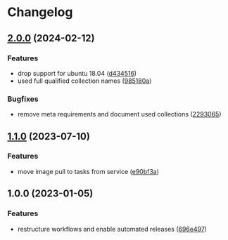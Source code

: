 # Changelog

## [2.0.0](https://github.com/rolehippie/minio/compare/v1.1.0...v2.0.0) (2024-02-12)


### Features

* drop support for ubuntu 18.04 ([d434516](https://github.com/rolehippie/minio/commit/d434516296b26efe59f07166022f172f7c39f72e))
* used full qualified collection names ([985180a](https://github.com/rolehippie/minio/commit/985180a05758568deaf992d09f0ff6ce0276a867))


### Bugfixes

* remove meta requirements and document used collections ([2293065](https://github.com/rolehippie/minio/commit/22930654cd437cfaf37eeab70c69bf9ca544b443))

## [1.1.0](https://github.com/rolehippie/minio/compare/v1.0.0...v1.1.0) (2023-07-10)


### Features

* move image pull to tasks from service ([e90bf3a](https://github.com/rolehippie/minio/commit/e90bf3af246a9f3f3f17f187b46079cdf57bf8dd))

## 1.0.0 (2023-01-05)


### Features

* restructure workflows and enable automated releases ([696e497](https://github.com/rolehippie/minio/commit/696e4970f85e4fe4e53272189ac77f219920cef9))
